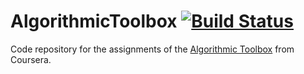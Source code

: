 # AlgorithmicToolbox [![Build Status](https://travis-ci.org/chaicko/AlgorithmicToolbox.svg?branch=master)](https://travis-ci.org/chaicko/AlgorithmicToolbox)

Code repository for the assignments of the [Algorithmic Toolbox](https://www.coursera.org/learn/algorithmic-toolbox) 
from Coursera.

